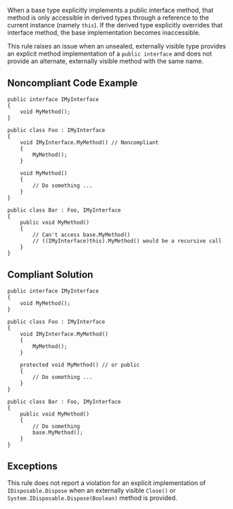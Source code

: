 
When a base type explicitly implements a public interface method, that method is only accessible in derived types through a reference to the current instance (namely `this`). If the derived type explicitly overrides that interface method, the base implementation becomes inaccessible.

This rule raises an issue when an unsealed, externally visible type provides an explicit method implementation of a `public interface` and does not provide an alternate, externally visible method with the same name.

## Noncompliant Code Example


    public interface IMyInterface
    {
        void MyMethod();
    }
    
    public class Foo : IMyInterface
    {
        void IMyInterface.MyMethod() // Noncompliant
        {
            MyMethod();
        }
    
        void MyMethod()
        {
            // Do something ...
        }
    }
    
    public class Bar : Foo, IMyInterface
    {
        public void MyMethod()
        {
            // Can't access base.MyMethod()
            // ((IMyInterface)this).MyMethod() would be a recursive call
        }
    }


## Compliant Solution


    public interface IMyInterface
    {
        void MyMethod();
    }
    
    public class Foo : IMyInterface
    {
        void IMyInterface.MyMethod()
        {
            MyMethod();
        }
    
        protected void MyMethod() // or public
        {
            // Do something ...
        }
    }
    
    public class Bar : Foo, IMyInterface
    {
        public void MyMethod()
        {
            // Do something
            base.MyMethod();
        }
    }


## Exceptions

This rule does not report a violation for an explicit implementation of `IDisposable.Dispose` when an externally visible `Close()` or `System.IDisposable.Dispose(Boolean)` method is provided.
